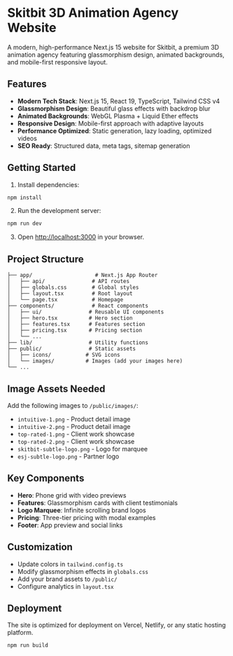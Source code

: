 # Skitbit 3D Animation Agency Website

A modern, high-performance Next.js 15 website for Skitbit, a premium 3D animation agency featuring glassmorphism design, animated backgrounds, and mobile-first responsive layout.

## Features

- **Modern Tech Stack**: Next.js 15, React 19, TypeScript, Tailwind CSS v4
- **Glassmorphism Design**: Beautiful glass effects with backdrop blur
- **Animated Backgrounds**: WebGL Plasma + Liquid Ether effects
- **Responsive Design**: Mobile-first approach with adaptive layouts
- **Performance Optimized**: Static generation, lazy loading, optimized videos
- **SEO Ready**: Structured data, meta tags, sitemap generation

## Getting Started

1. Install dependencies:
```bash
npm install
```

2. Run the development server:
```bash
npm run dev
```

3. Open [http://localhost:3000](http://localhost:3000) in your browser.

## Project Structure

```
├── app/                    # Next.js App Router
│   ├── api/               # API routes
│   ├── globals.css        # Global styles
│   ├── layout.tsx         # Root layout
│   └── page.tsx           # Homepage
├── components/            # React components
│   ├── ui/               # Reusable UI components
│   ├── hero.tsx          # Hero section
│   ├── features.tsx      # Features section
│   ├── pricing.tsx       # Pricing section
│   └── ...
├── lib/                  # Utility functions
├── public/               # Static assets
│   ├── icons/           # SVG icons
│   └── images/          # Images (add your images here)
└── ...
```

## Image Assets Needed

Add the following images to `/public/images/`:

- `intuitive-1.png` - Product detail image
- `intuitive-2.png` - Product detail image  
- `top-rated-1.png` - Client work showcase
- `top-rated-2.png` - Client work showcase
- `skitbit-subtle-logo.png` - Logo for marquee
- `esj-subtle-logo.png` - Partner logo

## Key Components

- **Hero**: Phone grid with video previews
- **Features**: Glassmorphism cards with client testimonials
- **Logo Marquee**: Infinite scrolling brand logos
- **Pricing**: Three-tier pricing with modal examples
- **Footer**: App preview and social links

## Customization

- Update colors in `tailwind.config.ts`
- Modify glassmorphism effects in `globals.css`
- Add your brand assets to `/public/`
- Configure analytics in `layout.tsx`

## Deployment

The site is optimized for deployment on Vercel, Netlify, or any static hosting platform.

```bash
npm run build
```